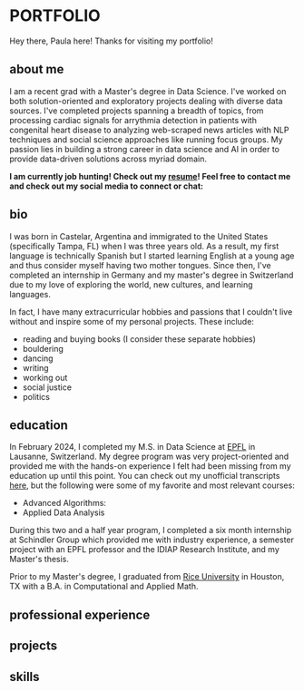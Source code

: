 # PORTFOLIO

Hey there, Paula here! Thanks for visiting my portfolio!

## about me

I am a recent grad with a Master's degree in Data Science. I've worked on both solution-oriented and exploratory projects dealing with diverse data sources. I've completed projects spanning a breadth of topics, from processing cardiac signals for arrythmia detection in patients with congenital heart disease to analyzing web-scraped news articles with NLP techniques and social science approaches like running focus groups. My passion lies in building a strong career in data science and AI in order to provide data-driven solutions across myriad domain.

**I am currently job hunting! Check out my [resume](files/PaulaRescala_Resume.pdf)!
Feel free to contact me and check out my social media to connect or chat:**

## bio

I was born in Castelar, Argentina and immigrated to the United States (specifically Tampa, FL) when I was three years old. As a result, my first language is technically Spanish but I started learning English at a young age and thus consider myself having two mother tongues. Since then, I've completed an internship in Germany and my master's degree in Switzerland due to my love of exploring the world, new cultures, and learning languages.

In fact, I have many extracurricular hobbies and passions that I couldn't live without and inspire some of my personal projects. These include:

* reading and buying books (I consider these separate hobbies)
* bouldering
* dancing
* writing
* working out
* social justice
* politics

## education

In February 2024, I completed my M.S. in Data Science at [EPFL](https://www.epfl.ch/en/) in Lausanne, Switzerland.
My degree program was very project-oriented and provided me with the hands-on experience I felt had been missing from my education up until this point.
You can check out my unofficial transcripts [here](files/transcripts_EPFL.pdf), but the following were some of my favorite and most relevant courses:

* Advanced Algorithms:
* Applied Data Analysis

During this two and a half year program, I completed a six month internship at Schindler Group which provided me with industry experience, a semester project with an EPFL professor and the IDIAP Research Institute, and my Master's thesis.

Prior to my Master's degree, I graduated from [Rice University](https://www.rice.edu) in Houston, TX with a B.A. in Computational and Applied Math.

## professional experience

## projects

## skills
